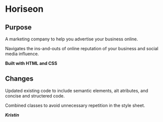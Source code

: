 
# Horiseon

## Purpose

A marketing company to help you advertise your business online.

Navigates the ins-and-outs of online reputation of your business and social media influence.

**Built with HTML and CSS**

## Changes

Updated existing code to include semantic elements, alt atributes, and concise and structered code.

Combined classes to avoid unnecessary repetition in the style sheet.

***Kristin***

